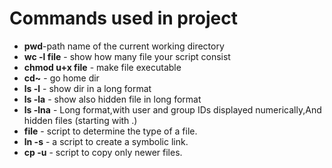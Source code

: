
# Commands used in project
- **pwd**-path name of the current working directory
- **wc -l file** - show how many file your script consist
- **chmod u+x file** - make file executable
- **cd~** - go home dir
- **ls -l** - show dir in a long format
- **ls -la** - show also hidden file in long format
- **ls -lna** - Long format,with user and group IDs displayed numerically,And hidden files (starting with .)
- **file** - script to determine the type of a file.
- **ln -s** - a script to create a symbolic link.
- **cp -u** - script to copy only newer files.
